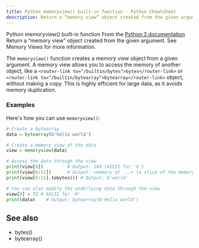 ```yaml
---
title: Python memoryview() built-in function - Python Cheatsheet
description: Return a “memory view” object created from the given argument. See Memory Views for more information.
---
```


<base-title :title="frontmatter.title" :description="frontmatter.description">
Python memoryview() built-in function
</base-title>

<base-disclaimer>
  <base-disclaimer-title>
    From the <a target="_blank" href="https://docs.python.org/3/library/functions.html#memoryview">Python 3 documentation</a>
  </base-disclaimer-title>
  <base-disclaimer-content>
   Return a “memory view” object created from the given argument. See Memory Views for more information.
  </base-disclaimer-content>
</base-disclaimer>

The `memoryview()` function creates a memory view object from a given argument. A memory view allows you to access the memory of another object, like a `<router-link to="/builtin/bytes">bytes</router-link>` or `<router-link to="/builtin/bytearray">bytearray</router-link>` object, without making a copy. This is highly efficient for large data, as it avoids memory duplication.

### Examples

Here's how you can use `memoryview()`:

```python
# Create a bytearray
data = bytearray(b'hello world')

# Create a memory view of the data
view = memoryview(data)

# Access the data through the view
print(view[0])         # Output: 104 (ASCII for 'h')
print(view[6:11])      # Output: <memory at ...> (a slice of the memory)
print(view[6:11].tobytes()) # Output: b'world'

# You can also modify the underlying data through the view
view[0] = 72 # ASCII for 'H'
print(data)    # Output: bytearray(b'Hello world')
```

## See also

- <router-link to="/builtin/bytes">bytes()</router-link>
- <router-link to="/builtin/bytearray">bytearray()</router-link>
